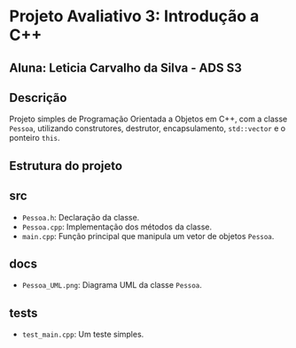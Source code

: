 # Projeto Avaliativo 3: Introdução a C++ 

## Aluna: Leticia Carvalho da Silva - ADS S3

## Descrição
Projeto simples de Programação Orientada a Objetos em C++, com a classe `Pessoa`, utilizando construtores, destrutor, encapsulamento, `std::vector` e o ponteiro `this`.

## Estrutura do projeto

## src
- `Pessoa.h`: Declaração da classe.
- `Pessoa.cpp`: Implementação dos métodos da classe.
- `main.cpp`: Função principal que manipula um vetor de objetos `Pessoa`.

## docs
- `Pessoa_UML.png`: Diagrama UML da classe `Pessoa`.

## tests
- `test_main.cpp`: Um teste simples.